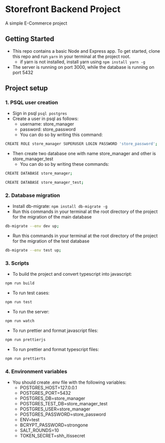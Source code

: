 # Storefront Backend Project
A simple E-Commerce project
## Getting Started

- This repo contains a basic Node and Express app. To get started, clone this repo and run `yarn` in your terminal at the project root.
    - if yarn is not installed, install yarn using ```npm install yarn -g```
- The server is running on port 3000, while the database is running on port 5432
## Project setup

### 1. PSQL user creation
- Sign in psql ```psql postgres```
- Create a user in psql as follows:
    - username: store_manager
    - password: store_password
    - You can do so by writing this command:
 ```bash
CREATE ROLE store_manager SUPERUSER LOGIN PASSWORD 'store_password';
```
- Then create two database one with name store_manager and other is store_manager_test
    - You can do so by writing these commands:
 ```bash
CREATE DATABASE store_manager;
```
 ```bash
CREATE DATABASE store_manager_test;
```
### 2. Database migration
- Install db-migrate: ```npm install db-migrate -g```
- Run this commands in your terminal at the root directory of the project for the migration of the main database
 ```bash
db-migrate --env dev up;
```
- Run this commands in your terminal at the root directory of the project for the migration of the test database
 ```bash
db-migrate --env test up;
```

### 3. Scripts
 - To build the project and convert typescript into javascript: 
 ```bash
npm run build
```
 - To run test cases: 
 ```bash
npm run test
```
 - To run the server: 
 ```bash
npm run watch
```
 - To run prettier and format javascript files: 
 ```bash
npm run prettierjs
```
 - To run prettier and format typescript files: 
 ```bash
npm run prettierts
```
### 4. Environment variables
- You should create .env file with the following variables:
    - POSTGRES_HOST=127.0.0.1
    - POSTGRES_PORT=5432
    - POSTGRES_DB=store_manager
    - POSTGRES_TEST_DB=store_manager_test
    - POSTGRES_USER=store_manager
    - POSTGRES_PASSWORD=store_password
    - ENV=test
    - BCRYPT_PASSWORD=strongone
    - SALT_ROUNDS=10
    - TOKEN_SECRET=shh_itissecret